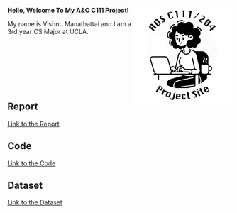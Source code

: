 **Hello, Welcome To My A&O C111 Project!** <img align="right" width="220" height="220" src="/assets/IMG/template_logo.png">

My name is Vishnu Manathattai and I am a 3rd year CS Major at UCLA. 
<br>
<br>
<br>
<br>
<br>
<br>
<br>
<br>

## Report

[Link to the Report](/assets/Report_Final.pdf)

## Code

[Link to the Code](/assets/Vishnu_Manathattai_A&OC111FinalCode.ipynb)

## Dataset

[Link to the Dataset](https://www.kaggle.com/datasets/grassknoted/asl-alphabet)
